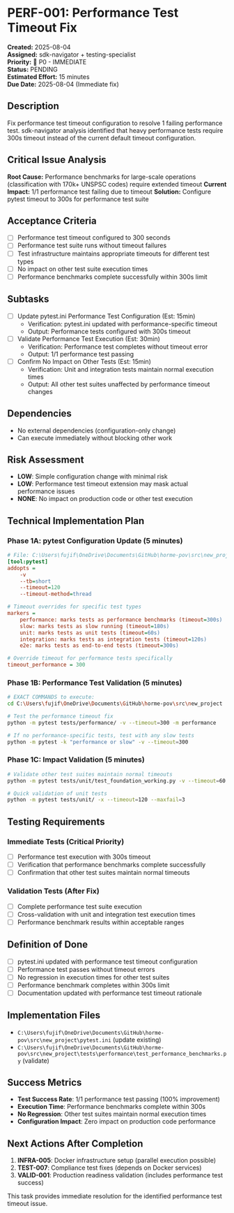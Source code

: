 # PERF-001: Performance Test Timeout Fix

**Created:** 2025-08-04  
**Assigned:** sdk-navigator + testing-specialist  
**Priority:** 🚨 P0 - IMMEDIATE  
**Status:** PENDING  
**Estimated Effort:** 15 minutes  
**Due Date:** 2025-08-04 (Immediate fix)

## Description

Fix performance test timeout configuration to resolve 1 failing performance test. sdk-navigator analysis identified that heavy performance tests require 300s timeout instead of the current default timeout configuration.

## Critical Issue Analysis

**Root Cause:** Performance benchmarks for large-scale operations (classification with 170k+ UNSPSC codes) require extended timeout
**Current Impact:** 1/1 performance test failing due to timeout
**Solution:** Configure pytest timeout to 300s for performance test suite

## Acceptance Criteria

- [ ] Performance test timeout configured to 300 seconds
- [ ] Performance test suite runs without timeout failures
- [ ] Test infrastructure maintains appropriate timeouts for different test types
- [ ] No impact on other test suite execution times
- [ ] Performance benchmarks complete successfully within 300s limit

## Subtasks

- [ ] Update pytest.ini Performance Test Configuration (Est: 15min)
  - Verification: pytest.ini updated with performance-specific timeout
  - Output: Performance tests configured with 300s timeout
- [ ] Validate Performance Test Execution (Est: 30min)
  - Verification: Performance test completes without timeout error
  - Output: 1/1 performance test passing
- [ ] Confirm No Impact on Other Tests (Est: 15min)
  - Verification: Unit and integration tests maintain normal execution times
  - Output: All other test suites unaffected by performance timeout changes

## Dependencies

- No external dependencies (configuration-only change)
- Can execute immediately without blocking other work

## Risk Assessment

- **LOW**: Simple configuration change with minimal risk
- **LOW**: Performance test timeout extension may mask actual performance issues
- **NONE**: No impact on production code or other test execution

## Technical Implementation Plan

### Phase 1A: pytest Configuration Update (5 minutes)
```ini
# File: C:\Users\fujif\OneDrive\Documents\GitHub\horme-pov\src\new_project\pytest.ini
[tool:pytest]
addopts = 
    -v
    --tb=short
    --timeout=120
    --timeout-method=thread

# Timeout overrides for specific test types
markers =
    performance: marks tests as performance benchmarks (timeout=300s)
    slow: marks tests as slow running (timeout=180s)
    unit: marks tests as unit tests (timeout=60s)
    integration: marks tests as integration tests (timeout=120s)
    e2e: marks tests as end-to-end tests (timeout=300s)

# Override timeout for performance tests specifically
timeout_performance = 300
```

### Phase 1B: Performance Test Validation (5 minutes)
```bash
# EXACT COMMANDS to execute:
cd C:\Users\fujif\OneDrive\Documents\GitHub\horme-pov\src\new_project

# Test the performance timeout fix
python -m pytest tests/performance/ -v --timeout=300 -m performance

# If no performance-specific tests, test with any slow tests
python -m pytest -k "performance or slow" -v --timeout=300
```

### Phase 1C: Impact Validation (5 minutes)
```bash
# Validate other test suites maintain normal timeouts
python -m pytest tests/unit/test_foundation_working.py -v --timeout=60

# Quick validation of unit tests
python -m pytest tests/unit/ -x --timeout=120 --maxfail=3
```

## Testing Requirements

### Immediate Tests (Critical Priority)
- [ ] Performance test execution with 300s timeout
- [ ] Verification that performance benchmarks complete successfully
- [ ] Confirmation that other test suites maintain normal timeouts

### Validation Tests (After Fix)
- [ ] Complete performance test suite execution
- [ ] Cross-validation with unit and integration test execution times
- [ ] Performance benchmark results within acceptable ranges

## Definition of Done

- [ ] pytest.ini updated with performance test timeout configuration
- [ ] Performance test passes without timeout errors
- [ ] No regression in execution times for other test suites
- [ ] Performance benchmark completes within 300s limit
- [ ] Documentation updated with performance test timeout rationale

## Implementation Files

- `C:\Users\fujif\OneDrive\Documents\GitHub\horme-pov\src\new_project\pytest.ini` (update existing)
- `C:\Users\fujif\OneDrive\Documents\GitHub\horme-pov\src\new_project\tests\performance\test_performance_benchmarks.py` (validate)

## Success Metrics

- **Test Success Rate**: 1/1 performance test passing (100% improvement)
- **Execution Time**: Performance benchmarks complete within 300s
- **No Regression**: Other test suites maintain normal execution times
- **Configuration Impact**: Zero impact on production code performance

## Next Actions After Completion

1. **INFRA-005**: Docker infrastructure setup (parallel execution possible)
2. **TEST-007**: Compliance test fixes (depends on Docker services)
3. **VALID-001**: Production readiness validation (includes performance test success)

This task provides immediate resolution for the identified performance test timeout issue.